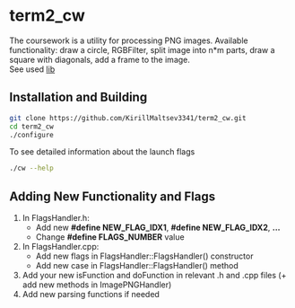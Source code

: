 # term2_cw

The coursework is a utility for processing PNG images. 
Available functionality: draw a circle, RGBFilter, split image into n*m parts, draw a square with diagonals, add a frame to the image.  
See used [lib](https://github.com/KirillMaltsev3341/ImageEditor)

## Installation and Building
```bash
git clone https://github.com/KirillMaltsev3341/term2_cw.git
cd term2_cw
./configure
```

To see detailed information about the launch flags
```bash
./cw --help
```

## Adding New Functionality and Flags
1. In FlagsHandler.h:
   - Add new **#define NEW_FLAG_IDX1**, **#define NEW_FLAG_IDX2**, **...**
   - Change **#define FLAGS_NUMBER** value
2. In FlagsHandler.cpp:
   - Add new flags in FlagsHandler::FlagsHandler() constructor
   - Add new case in FlagsHandler::FlagsHandler() method
3. Add your new isFunction and doFunction in relevant .h and .cpp files (+ add new methods in ImagePNGHandler)
4. Add new parsing functions if needed
